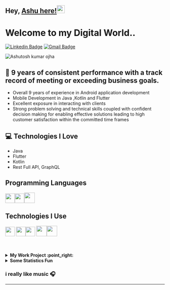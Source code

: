 
## Hey, [Ashu here!](https://www.linkedin.com/in/ashutosh-kumar-ojha-b8275618)<img src="https://media.giphy.com/media/hvRJCLFzcasrR4ia7z/giphy.gif" width="25px">

<h1>Welcome to my Digital World..</h1> 


[![Linkedin Badge](https://img.shields.io/badge/-ashutoshkumarojha-blue?style=flat-square&logo=Linkedin&logoColor=white&link=https://www.linkedin.com/in/ashutosh-kumar-ojha-b8275618)](https://www.linkedin.com/in/ashutosh-kumar-ojha-b8275618) [![Gmail Badge](https://img.shields.io/badge/-ashutosh3ojha2007@gmail.com-c14438?style=flat-square&logo=Gmail&logoColor=white&link=mailto:ashutosh3ojha2007@gmail.com)](mailto:ashutosh3ojha2007@gmail.com) 

<p align="left"> <img src="https://visitor-badge.glitch.me/badge?page_id=https://github.com/ashutosh3ojha2007" alt="Ashutosh kumar ojha"/> </p>


## 🥇 9 years of consistent performance with a track record of meeting or exceeding business goals.
* Overall 9 years of experience in Android application development
* Mobile Development in Java ,Kotlin and Flutter
* Excellent exposure in interacting with clients
* Strong problem solving and technical skills coupled with confident decision making for enabling effective solutions leading to high customer satisfaction within the committed time frames


## :computer: Technologies I Love
* Java
* Flutter
* Kotlin
* Rest Full API, GraphQL


## Programming Languages
<img src = 'https://cdn.icon-icons.com/icons2/2699/PNG/512/java_vertical_logo_icon_167857.png' width='30'/><img src =
'https://sdtimes.com/wp-content/uploads/2019/10/1200px-Kotlin-logo.svg_.png' width='30'/><img src = 'https://github.com/MarikIshtar007/MarikIshtar007/blob/master/images/dart.svg' width='33'/> 
 
 ## Technologies I Use
 <img src = 'https://upload.wikimedia.org/wikipedia/commons/thumb/6/64/Android_logo_2019_%28stacked%29.svg/1200px-Android_logo_2019_%28stacked%29.svg.png' width='30'/> <img src = 'https://github.com/MarikIshtar007/MarikIshtar007/blob/master/images/flutter-logo.svg' width='30'/><img src = 'https://github.com/MarikIshtar007/MarikIshtar007/blob/master/images/git.svg' width='30'/> <img src = 'https://github.com/MarikIshtar007/MarikIshtar007/blob/master/images/nodejs.svg' width='33'/><img src = 'https://upload.wikimedia.org/wikipedia/commons/thumb/1/17/GraphQL_Logo.svg/1200px-GraphQL_Logo.svg.png' width='33'/>

 
<br />
<br />

<!-- start work project section -->
<details>
<summary><b> My Work Project :point_right:</b></summary>
<table>
  <thead>
    <tr>
      <th>Project Name</th>
      <th>Skills used</th>
      <th>Description</th>
    </tr>
  </thead>
  <tbody>
    <tr>
      <td><a href='https://play.google.com/store/apps/details?id=com.app.pulseprofile'>Pulse</a></td>
      <td>Android</td>
      <td>Microsoft Azure AD, Android Studio, GraphQL, Apollo Client, Microsoft Share point API , Microsoft Graph </td>
    </tr>
    <tr>
      <td><a href='https://play.google.com/store/apps/details?id=com.benefitexpressway.mobileapp'>Benefitexpressway</a></td>
      <td>Android</td>
      <td>Android Studio, Volley, REST API, Google Analytics, JSON, GIT</td>
    </tr>
    <tr>
      <td><a href="https://play.google.com/store/apps/details?id=com.trasers.mobile">Trasers</a></td>
      <td>Android</td>
      <td>Android Studio, Volley, REST API, AppsFlyer, JSON, GIT </td>
    </tr>
    <tr>
      <td><a href='https://play.google.com/store/apps/details?id=com.modastadoc.doctors'>MODASTA HEALTH Care</a></td>
      <td>Android</td>
      <td>Android Studio, Volley, REST API, Apsalar, JSON, GIT</td>
    </tr>
    <tr>
      <td><a href='https://play.google.com/store/apps/details?id=com.ikea.catalogue.android'>IKEA Catalogue</a></td>
      <td>Android</td>
      <td>Android Studio, Volley, REST API, Social Media integration, Google Map, JSON, GIT</td>
    </tr>
    <tr>
      <td><a href="https://play.google.com/store/apps/details?id=com.motoxpressuser">Moto Xpress</a></td>
      <td>Android</td>
      <td>Android Studio, Volley, REST API, Google Map, Google Place APIs, JSON, GIT </td>
    </tr>
   </tbody>
</table>
</details>
<!-- end work project section -->

<!-- start statics fun section -->
<details>
<summary><b> Some Statistics Fun </b></summary>
<div align="center">
<img src='https://github-readme-stats.vercel.app/api?username=ashutosh3ojha2007&show_icons=true&theme=tokyonight&count_private=true&line_height=40'  align="left" />
<img src='https://github-readme-stats.vercel.app/api/top-langs/?username=ashutosh3ojha2007&theme=tokyonight&hide_langs_below=4' />

[![trophy](https://github-profile-trophy.vercel.app/?username=ashutosh3ojha2007&theme=onedark&row=1&column=7)](https://github.com/ryo-ma/github-profile-trophy)

![](https://github-readme-streak-stats.herokuapp.com/?user=ashutosh3ojha2007&theme=dark)

<img src="https://activity-graph.herokuapp.com/graph?username=ashutosh3ojha2007&theme=react-dark&bg_color=20232a&hide_border=true" width="100%">

</div>
</details>
<!-- end statics fun section -->

<!-- start dynamic spotify spngs API -->
### i really like music :headphones:



****

